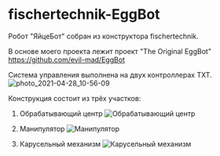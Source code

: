 # fischertechnik-EggBot

Робот "ЯйцеБот" собран из конструктора fischertechnik.

В основе моего проекта лежит проект "The Original EggBot"
https://github.com/evil-mad/EggBot

Система управления выполнена на двух контроллерах TXT.
![photo_2021-04-28_10-56-09](https://user-images.githubusercontent.com/83303841/116367821-63120300-a810-11eb-8406-1c336e8a4dd4.jpg)

Конструкция состоит из трёх участков:
1. Обрабатывающий центр
![Обрабатывающий центр](https://user-images.githubusercontent.com/83303841/116370943-93a76c00-a813-11eb-92ca-a29816418b1c.jpg)

2. Манипулятор
![Манипулятор](https://user-images.githubusercontent.com/83303841/116371011-a3bf4b80-a813-11eb-91d7-726ec79deca5.jpg)

3. Карусельный механизм
![Карусельный механизм](https://user-images.githubusercontent.com/83303841/116371027-a883ff80-a813-11eb-865d-7ca2b09e2031.jpg)


